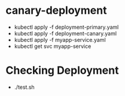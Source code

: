 # canary-deployment
- kubectl apply -f deployment-primary.yaml
- kubectl apply -f deployment-canary.yaml
- kubectl apply -f myapp-service.yaml
- kubectl get svc myapp-service
# Checking Deployment
- ./test.sh
